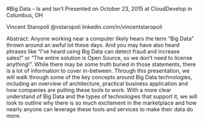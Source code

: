#Big Data - Is and Isn't
Presented on October 23, 2015 at CloudDevelop in Columbus, OH

Vincent Staropoli
@vstaropoli
linkedin.com/in/vincentstaropoli

Abstract:
Anyone working near a computer likely hears the term “Big Data” thrown around an awful lot these days.  And you may have also heard phrases like “I’ve heard using Big Data can detect fraud and increase sales!” or “The entire solution is Open Source, so we don’t need to license anything!”.  While there may be some truth buried in those statements, there is a lot of information to cover in-between.  Through this presentation, we will walk through some of the key concepts around Big Data technologies, including an overview of architecture, practical business application and how companies are putting these tools to work.  With a more clear understand of Big Data and the types of technologies that support it, we will look to outline why there is so much excitement in the marketplace and how nearly anyone can leverage these tools and services to make their data do more.
